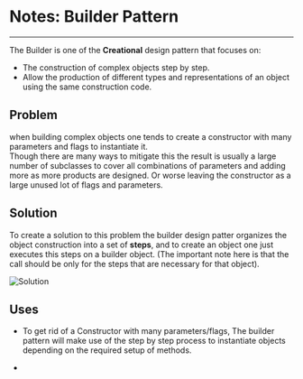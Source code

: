 # Notes: Builder Pattern
---
The Builder is one of the **Creational** design pattern that focuses on:
- The construction of complex objects step by step.
- Allow the production of different types and representations of an object using the same construction code.<br>

## Problem

when building complex objects one tends to create a constructor with many parameters and flags to instantiate it.<br>
Though there are many ways to mitigate this the result is usually a large number of subclasses to cover all combinations of parameters and adding more as more products are designed. Or worse leaving the constructor as a large unused lot of flags and parameters.

## Solution

To create a solution to this problem the builder design patter organizes the object construction into a set of **steps**, and to create an object one just executes this steps on a builder object. (The important note here is that the call should be only for the steps that are necessary for that object).

![Solution](https://refactoring.guru/images/patterns/diagrams/builder/structure.png)

## Uses

- To get rid of a Constructor with many parameters/flags, The builder pattern will make use of the step by step process to instantiate objects depending on the required setup of methods.

- 